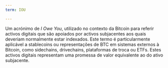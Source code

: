 ```yaml
---
term: IOU

---
```

Um acrónimo de _I Owe You_, utilizado no contexto da Bitcoin para referir activos digitais que são apoiados por activos subjacentes aos quais deveriam normalmente estar indexados. Este termo é particularmente aplicável a stablecoins ou representações de BTC em sistemas externos à Bitcoin, como sidechains, drivechains, plataformas de troca ou ETFs. Estes activos digitais representam uma promessa de valor equivalente ao do ativo subjacente.